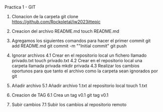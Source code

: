 Practica 1  - GIT
1. Clonacion de la carpeta
    git clone https://github.com/Rockoletal/iw2023ittepic

2. Creacion del archivo README.md
    touch README.md

3. Agregamos los siguientes comandos para hacer el primer commit
    git add README.md
    git commit -m ""Initial commit"
    git push

4. Ignorar archivos 
    4.1 Crear en el repositorio local un fichero llamado privado.txt
        touch privado.txt
    4.2  Crear en el repositorio local una carpeta llamada privada
        mkdir privada
    4.3  Realizar los cambios oportunos para que tanto el archivo como la carpeta sean ignorados por git

5. Añadir archivo
    5.1 Añadir archivo 1.txt al repositorio local
        touch 1.txt

6. Creacion de TAG
    6.1 Crea un tag v0.1
        git tag v0.1

7. Subir cambios
    7.1 Subir los cambios al repositorio remoto

